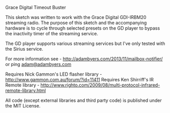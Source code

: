 Grace Digital Timeout Buster 

This sketch was written to work with the Grace Digital GDI-IRBM20 streaming radio. The purpose of this sketch and the accompanying hardware is to cycle through selected presets on the GD player to bypass the inactivity timer of the streaming service. 

The GD player supports various streaming services but I've only tested with the Sirius service. 

For more information see - http://adambyers.com/2013/11/mailbox-notifier/ or ping adam@adambyers.com 

Requires Nick Gammon's LED flasher library - http://www.gammon.com.au/forum/?id=11411 Requires Ken Shirriff's IR Remote library - http://www.righto.com/2009/08/multi-protocol-infrared-remote-library.html 

All code (except external libraries and third party code) is published under the MIT License.